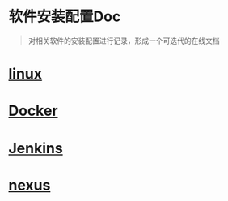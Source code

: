 # 软件安装配置Doc
> 对相关软件的安装配置进行记录，形成一个可迭代的在线文档

# [linux](/linux/linux.md)

# [Docker](/docker/docker.md)

# [Jenkins](/jenkins/jenkins.md)

# [nexus](/nexus/nexus.md)
